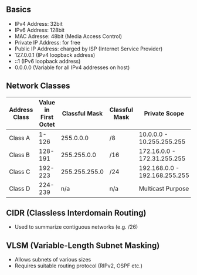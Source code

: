 ## Basics

- IPv4 Address: 32bit
- IPv6 Address: 128bit
- MAC Adresse: 48bit (Media Access Control)
- Private IP Address: for free
- Public IP Address: charged by ISP (Internet Service Provider)
- 127.0.0.1 (IPv4 loopback address)
- ::1  (IPv6 loopback address)
- 0.0.0.0 (Variable for all IPv4 addresses on host)

## Network Classes
Address Class | Value in First Octet | Classful Mask | Classful Mask | Private Scope
------------- | -------------------- | ------------- | ------------- | -------------
Class A | 1-126  | 255.0.0.0  | /8 | 10.0.0.0 - 10.255.255.255
Class B | 128-191 | 255.255.0.0 | /16 | 172.16.0.0 - 172.31.255.255
Class C | 192-223 | 255.255.255.0 | /24 | 192.168.0.0 - 192.168.255.255
Class D | 224-239 | n/a | n/a | Multicast Purpose

## CIDR (Classless Interdomain Routing)
- Used to summarize contiguous networks (e.g. /26)

## VLSM (Variable-Length Subnet Masking)
- Allows subnets of various sizes
- Requires suitable routing protocol (RIPv2, OSPF etc.)
